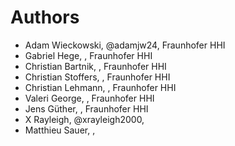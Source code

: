 # Authors

* Adam Wieckowski, @adamjw24, Fraunhofer HHI
* Gabriel Hege, , Fraunhofer HHI
* Christian Bartnik, , Fraunhofer HHI
* Christian Stoffers, , Fraunhofer HHI
* Christian Lehmann, , Fraunhofer HHI
* Valeri George, , Fraunhofer HHI
* Jens Güther, , Fraunhofer HHI
* X Rayleigh, @xrayleigh2000, 
* Matthieu Sauer, , 
